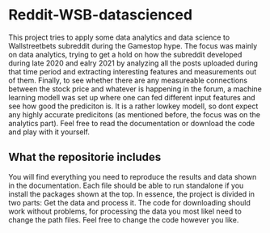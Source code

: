 # Reddit-WSB-datascienced
This project tries to apply some data analytics and data science to Wallstreetbets subreddit during the Gamestop hype. The focus was mainly on data analytics, trying to get a hold on how the subreddit developed during late 2020 and ealry 2021 by analyzing all the posts uploaded during that time period and extracting interesting features and measurements out of them.
Finally, to see whether there are any measureable connections between the stock price and whatever is happening in the forum, a machine learning modell was set up where one can fed different input features and see how good the prediciton is. It is a rather lowkey modell, so dont expect any highly accurate predicitons (as mentioned before, the focus was on the analytics part).
Feel free to read the documentation or download the code and play with it yourself.

## What the repositorie includes
You will find everything you need to reproduce the results and data shown in the documentation. Each file should be able to run standalone if you install the packages shown at the top. In essence, the project is divided in two parts: Get the data and process it. The code for downloading should work without problems, for processing the data you most likel need to change the path files.
Feel free to change the code however you like.